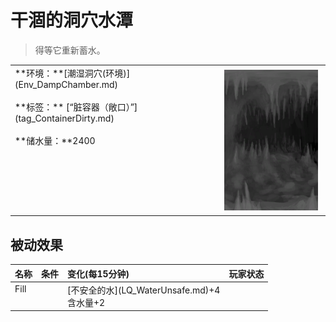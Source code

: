 # 干涸的洞穴水潭  
> 得等它重新蓄水。  
  
<table class="table table-bordered" data-toggle="table"  data-show-header="false"><thead style="display:none"><tr ><th  style="width:50%;text-align:left;vertical-align:top;"  >title</th><th  style="width:50%;text-align:left;vertical-align:top;"  ></th></tr></thead><tr ><td  style="width:50%;text-align:left;vertical-align:top;"  >**环境：**[潮湿洞穴(环境)](Env_DampChamber.md)<br><br>**标签：**	[“脏容器（敞口）”](tag_ContainerDirty.md)<br><br>**储水量：**2400</td><td  style="width:50%;text-align:left;vertical-align:top;"  ><div style="float:right; margin:5px"><div class="gamecard" style="width:150px; height:225px;"><a href="CavePond.md" style="color:black"><img decoding="async" src="../wiki/Sprite/UnderwaterPondEmpty.png" class="cardimage" style="max-width:150px;max-height:225px;"><span style="font-size: 25px;">干涸的洞穴水潭</span></a></div></div></td></tr></tbody></table>  
  
## 被动效果  
<table class="table table-bordered" data-toggle="table"  ><thead style=""><tr ><th  style="text-align:left;vertical-align:top;"  >名称</th><th  style="text-align:left;vertical-align:top;"  data-sortable="true"  >条件</th><th  style="text-align:left;vertical-align:top;"  >变化(每15分钟)</th><th  style="text-align:left;vertical-align:top;"  data-sortable="true"  >玩家状态</th></tr></thead><tr ><td  style="text-align:left;vertical-align:top;"  >Fill</td><td  style="text-align:left;vertical-align:top;"  ></td><td  style="text-align:left;vertical-align:top;"  >[不安全的水](LQ_WaterUnsafe.md)+4<br>含水量+2</td><td  style="text-align:left;vertical-align:top;"  ></td></tr></tbody></table>  
  


<script>document.title="干涸的洞穴水潭 - 卡牌生存百科 Card Survival Wiki";</script>